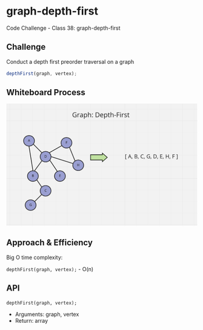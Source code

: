 # graph-depth-first

Code Challenge - Class 38: graph-depth-first

## Challenge

Conduct a depth first preorder traversal on a graph

```javascript
depthFirst(graph, vertex);
```

## Whiteboard Process

![graph-depth-first](./graph-depth-first.png)

## Approach & Efficiency

Big O time complexity:

`depthFirst(graph, vertex);` - O(n)

## API

`depthFirst(graph, vertex);`

- Arguments: graph, vertex
- Return: array
